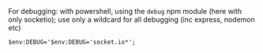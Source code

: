 For debugging:
with powershell, using the `debug` npm module (here with only socketio); use only a wildcard for all debugging (inc express, nodemon etc)

```
$env:DEBUG='$env:DEBUG='socket.io*';
```
